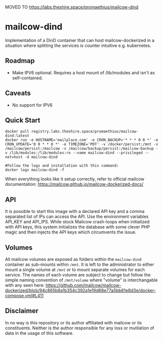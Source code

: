 MOVED TO https://labs.theshire.space/promaethius/mailcow-dind

# mailcow-dind

Implementation of a DinD container that can host mailcow-dockerized in a situation where splitting the services is counter intuitive e.g. kubernetes.

## Roadmap
* Make IPV6 optional. Requires a host mount of /lib/modules and isn't as self-contained.

## Caveats
* No support for IPV6

## Quick Start

```
docker pull registry.labs.theshire.space/promaethius/mailcow-dind:latest
docker run -e HOSTNAME='mailplace.com' -e CRON_BACKUP='* * * 0 0 *' -e CRON_UPDATE='0 0 * * 0 *' -e TIMEZONE='PDT' -v /docker/persist:/mnt -v /mailcow/persist:/mailcow -v /mailcow/backup/persist:/mailcow-backup -v /lib/modules:/lib/modules:ro --name mailcow-dind --privileged --net=host -d mailcow-dind

#Follow the logs and installation with this command:
docker logs mailcow-dind -f
```

When everything looks like it setup correctly, refer to official mailcow documentation: https://mailcow.github.io/mailcow-dockerized-docs/

## API

It is possible to start this image with a declared API key and a comma separated list of IPs can access the API.
Use the environment variables API_KEY and API_IPS. While stock Mailcow crash-loops when initialized with API keys, this system initializes the database with some clever PHP magic and then injects the API keys which circumvents the issue.

## Volumes

All mailcow volumes are exposed as folders within the `mailcow-dind` container as sub-mounts within `/mnt`. It is left to the administrator to either mount a single volume at `/mnt` or to mount separate volumes for each service. The names of each volume are subject to change but follow the simple naming convention of `/mnt/volume` where "volume" is interchangable with any seen here: https://github.com/mailcow/mailcow-dockerized/blob/94c865b8a1b354c392a1e19d68e77a5bb81e8d3e/docker-compose.yml#L411

## Disclaimer
In no way is this repository or its author affiliated with mailcow or its constituents. Neither is the author responsible for any loss or mutilation of data in the usage of this software.
